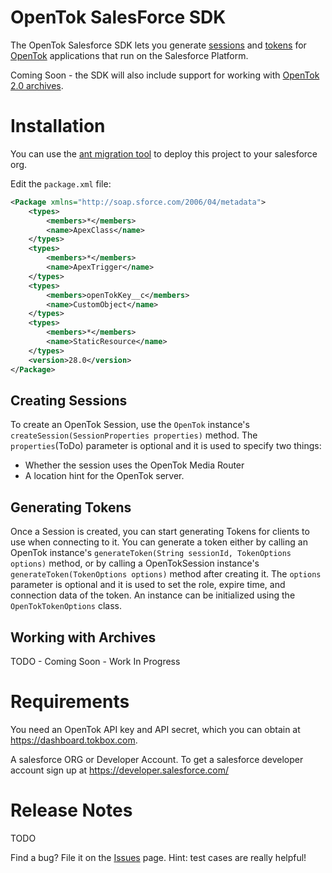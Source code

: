 # OpenTok SalesForce SDK



The OpenTok Salesforce SDK lets you generate
[sessions](http://tokbox.com/opentok/tutorials/create-session/) and
[tokens](http://tokbox.com/opentok/tutorials/create-token/) for [OpenTok](http://www.tokbox.com/)
applications that run on the Salesforce Platform. 

Coming Soon -  the SDK will also include support for working
with [OpenTok 2.0 archives](http://tokbox.com/#archiving).


# Installation

You can use the [ant migration tool](https://developer.salesforce.com/page/Force.com_Migration_Tool) to deploy this project to your 
salesforce org.

Edit the `package.xml` file:
```package.xml
<Package xmlns="http://soap.sforce.com/2006/04/metadata">
	<types>
		<members>*</members>
		<name>ApexClass</name>
	</types>
	<types>
		<members>*</members>
		<name>ApexTrigger</name>
	</types>
	<types>
		<members>openTokKey__c</members>
		<name>CustomObject</name>
	</types>
	<types>
		<members>*</members>
		<name>StaticResource</name>
	</types>
	<version>28.0</version>
</Package>
```
## Creating Sessions

To create an OpenTok Session, use the `OpenTok` instance's `createSession(SessionProperties properties)`
method. The `properties`(ToDo) parameter is optional and it is used to specify two things:

* Whether the session uses the OpenTok Media Router
* A location hint for the OpenTok server.


## Generating Tokens

Once a Session is created, you can start generating Tokens for clients to use when connecting to it.
You can generate a token either by calling an OpenTok instance's
`generateToken(String sessionId, TokenOptions options)` method, or by calling a OpenTokSession
instance's `generateToken(TokenOptions options)` method after creating it. The `options` parameter
is optional and it is used to set the role, expire time, and connection data of the token. An
instance can be initialized using the `OpenTokTokenOptions` class.

## Working with Archives

TODO - Coming Soon - Work In Progress

# Requirements

You need an OpenTok API key and API secret, which you can obtain at <https://dashboard.tokbox.com>.

A salesforce ORG or Developer Account. To get a salesforce developer account sign up at https://developer.salesforce.com/

# Release Notes

TODO



Find a bug? File it on the [Issues](https://github.com/nchristopher/openTokSFDC/issues) page. Hint:
test cases are really helpful!
